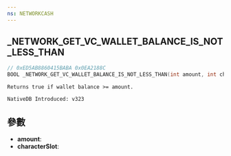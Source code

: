 ```yaml
---
ns: NETWORKCASH
---
```

## _NETWORK_GET_VC_WALLET_BALANCE_IS_NOT_LESS_THAN

```c
// 0xED5AB8860415BABA 0x0EA2188C
BOOL _NETWORK_GET_VC_WALLET_BALANCE_IS_NOT_LESS_THAN(int amount, int characterSlot);
```

```
Returns true if wallet balance >= amount.

NativeDB Introduced: v323
```

## 參數
* **amount**:
* **characterSlot**:

